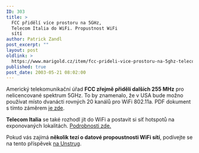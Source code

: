 ```yaml
---
ID: 303
title: >
  FCC přidělí více prostoru na 5GHz,
  Telecom Italia do WiFi. Propustnost WiFi
  sítí
author: Patrick Zandl
post_excerpt: ""
layout: post
oldlink: >
  https://www.marigold.cz/item/fcc-prideli-vice-prostoru-na-5ghz-telecom-italia-do-wifi-propustnost-wifi-siti
published: true
post_date: 2003-05-21 08:02:00
---
```

<p>
Americký telekomunikační úřad <STRONG>FCC zřejmě přidělí dalších 255 MHz</STRONG> pro nelicencované spektrum 5GHz. To by znamenalo, že v USA bude možno používat místo dvanácti rovných 20 kanálů pro WiFi 802.11a. PDF dokument s tímto záměrem <A href="http://hraunfoss.fcc.gov/edocs_public/attachmatch/DOC-234566A1.pdf" target=_blank>je zde</A>. </p>

<p>
<STRONG>Telecom Italia</STRONG> se také rozhodl jít do WiFi a postavit si síť hotspotů na exponovaných lokalitách. <A href="http://www.unstrung.com/document.asp?doc_id=34168" target=_blank>Podrobnosti zde.</A> </p>

<p>
Pokud vás zajímá <STRONG>několik tezí o datové propoustnosti WiFi sítí</STRONG>, podívejte se na tento příspěvek <A href="http://www.unstrung.com/boards/message.asp?msg_id=75851" target=_blank>na Unstrug</A>. </p>
